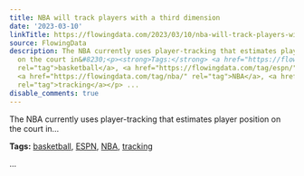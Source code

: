 ```yaml
---
title: NBA will track players with a third dimension
date: '2023-03-10'
linkTitle: https://flowingdata.com/2023/03/10/nba-will-track-players-with-a-third-dimension/
source: FlowingData
description: The NBA currently uses player-tracking that estimates player position
  on the court in&#8230;<p><strong>Tags:</strong> <a href="https://flowingdata.com/tag/basketball/"
  rel="tag">basketball</a>, <a href="https://flowingdata.com/tag/espn/" rel="tag">ESPN</a>,
  <a href="https://flowingdata.com/tag/nba/" rel="tag">NBA</a>, <a href="https://flowingdata.com/tag/tracking/"
  rel="tag">tracking</a></p> ...
disable_comments: true
---
```

The NBA currently uses player-tracking that estimates player position on the court in&#8230;<p><strong>Tags:</strong> <a href="https://flowingdata.com/tag/basketball/" rel="tag">basketball</a>, <a href="https://flowingdata.com/tag/espn/" rel="tag">ESPN</a>, <a href="https://flowingdata.com/tag/nba/" rel="tag">NBA</a>, <a href="https://flowingdata.com/tag/tracking/" rel="tag">tracking</a></p> ...